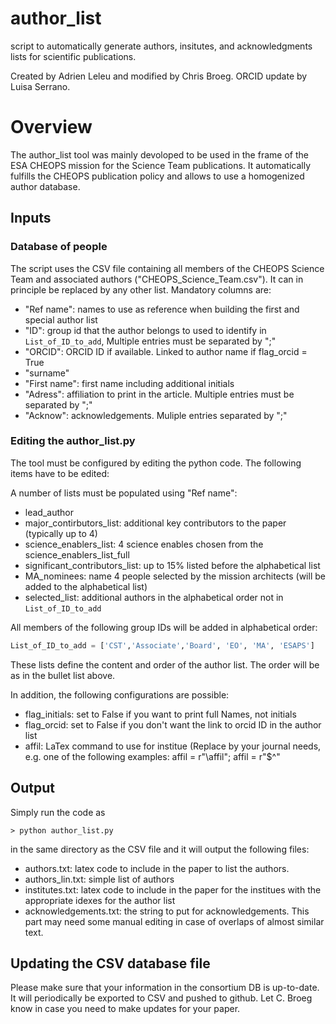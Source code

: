 # author_list

script to automatically generate authors, insitutes, and acknowledgments lists for scientific publications.

Created by Adrien Leleu and modified by Chris Broeg. ORCID update by Luisa Serrano.

# Overview

The author_list tool was mainly devoloped to be used in the frame of the ESA CHEOPS mission for the Science Team publications. It automatically fulfills the CHEOPS publication policy and allows to use a homogenized author database.

## Inputs

### Database of people

The script uses the CSV file containing all members of the CHEOPS Science Team and associated authors ("CHEOPS_Science_Team.csv"). It can in principle be replaced by any other list. Mandatory columns are:

* "Ref name": names to use as reference when building the first and special author list
* "ID": group id that the author belongs to used to identify in `List_of_ID_to_add`, Multiple entries must be separated by ";"
* "ORCID": ORCID ID if available. Linked to author name if flag_orcid = True
* "surname"
* "First name": first name including additional initials
* "Adress": affiliation to print in the article. Multiple entries must be separated by ";"
* "Acknow": acknowledgements. Muliple entries separated by ";"

### Editing the author_list.py

The tool must be configured by editing the python code. The following items have to be edited:

A number of lists must be populated using "Ref name":

* lead_author
* major_contirbutors_list: additional key contributors to the paper (typically up to 4)
* science_enablers_list: 4 science enables chosen from the science_enablers_list_full
* significant_contributors_list: up to 15% listed before the alphabetical list
* MA_nominees: name 4 people selected by the mission architects (will be added to the alphabetical list)
* selected_list: additional authors in the alphabetical order not in `List_of_ID_to_add`

All members of the following group IDs will be added in alphabetical order:
```python
List_of_ID_to_add = ['CST','Associate','Board', 'EO', 'MA', 'ESAPS']
```

These lists define the content and order of the author list. The order will be as in the bullet list above.

In addition, the following configurations are possible:

* flag_initials: set to False if you want to print full Names, not initials
* flag_orcid:  set to False if you don't want the link to orcid ID in the author list
* affil: LaTex command to use for institue  (Replace by your journal needs, e.g. one of the following examples:  affil = r"\affil";   affil = r"$^"

## Output

Simply run the code as

```
> python author_list.py
```

in the same directory as the CSV file and it will output the following files:

* authors.txt: latex code to include in the paper to list the authors.
* authors_lin.txt: simple list of authors
* institutes.txt: latex code to include in the paper for the institues with the appropriate idexes for the author list
* acknowledgements.txt: the string to put for acknowledgements. This part may need some manual editing in case of overlaps of almost similar text.

## Updating the CSV database file

Please make sure that your information in the consortium DB is up-to-date. It will periodically be exported to CSV and pushed to github. Let C. Broeg know in case you need to make updates for your paper.
